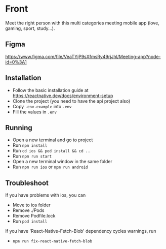 # Front 

Meet the right person with this multi categories meeting mobile app (love, gaming, sport, study...).

## Figma 

https://www.figma.com/file/VeaTYjP9sXfmsRy49rjJhl/Meeting-app?node-id=0%3A1

## Installation

- Follow the basic installation guide at https://reactnative.dev/docs/environment-setup
- Clone the project (you need to have the api project also)
- Copy ```.env.example``` into ```.env```
- Fill the values in ```.env```

## Running

- Open a new terminal and go to project
- Run ```npm install```
- Run ```cd ios && pod install && cd ..```
- Run ```npm run start```
- Open a new terminal window in the same folder
- Run ```npm run ios``` or ```npm run android```

## Troubleshoot

If you have problems with ios, you can
- Move to ios folder
- Remove ./Pods
- Remove Podfile.lock
- Run ```pod install```


If you have 'React-Native-Fetch-Blob' dependency cycles warnings, run 
- ```npm run fix-react-native-fetch-blob```
